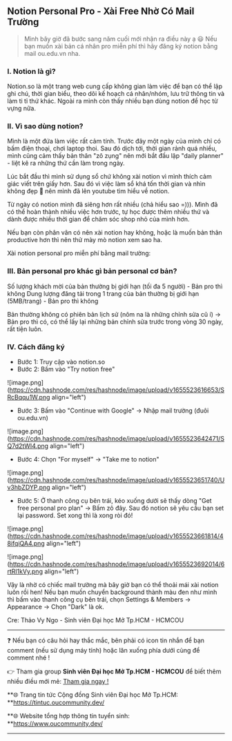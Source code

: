 ## Notion Personal Pro - Xài Free Nhờ Có Mail Trường

> Mình bây giờ đã bước sang năm cuối mới nhận ra điều này ạ 😃 Nếu bạn muốn xài bản cá nhân pro miễn phí thì hãy đăng ký notion bằng mail ou.edu.vn nha.

### I. Notion là gì?

Notion.so là một trang web cung cấp không gian làm việc để bạn có thể lập ghi chú, thời gian biểu, theo dõi kế hoạch cá nhân/nhóm, lưu trữ thông tin và làm ti tỉ thứ khác. Ngoài ra mình còn thấy nhiều bạn dùng notion để học từ vựng nữa.

### II. Vì sao dùng notion?

Mình là một đứa làm việc rất cảm tính. Trước đây một ngày của mình chỉ có bấm điện thoại, chơi laptop thoi. Sau đó dịch tới, thời gian rảnh quá nhiều, mình cũng cảm thấy bản thân "zô zụng" nên mới bắt đầu lập "daily planner" - liệt kê ra những thứ cần làm trong ngày.

Lúc bắt đầu thì mình sử dụng sổ chứ không xài notion vì mình thích cảm giác viết trên giấy hơn. Sau đó vì việc làm sổ khá tốn thời gian và nhìn không đẹp 🙂 nên mình đã lên youtube tìm hiểu về notion.

Từ ngày có notion mình đã siêng hơn rất nhiều (chả hiểu sao =))). Mình đã có thể hoàn thành nhiều việc hơn trước, tự học được thêm nhiều thứ và dành được nhiều thời gian để chăm sóc shop nhỏ của mình hơn.

Nếu bạn còn phân vân có nên xài notion hay không, hoặc là muốn bản thân productive hơn thì nên thử mày mò notion xem sao ha.

Xài notion personal pro miễn phí bằng mail trường:

### III. Bản personal pro khác gì bản personal cơ bản?

Số lượng khách mời của bản thường bị giới hạn (tối đa 5 người) - Bản pro thì không
Dung lượng đăng tải trong 1 trang của bản thường bị giới hạn (5MB/trang) - Bản pro thì không

Bản thường không có phiên bản lịch sử (nôm na là những chỉnh sửa cũ í) -> Bản pro thì có, có thể lấy lại những bản chỉnh sửa trước trong vòng 30 ngày, rất tiện luôn.

### IV. Cách đăng ký

- Bước 1: Truy cập vào notion.so
- Bước 2: Bấm vào "Try notion free"

![image.png](https://cdn.hashnode.com/res/hashnode/image/upload/v1655523616653/SRcBqqu1W.png align="left")

- Bước 3: Bấm vào "Continue with Google" -> Nhập mail trường (đuôi ou.edu.vn)

![image.png](https://cdn.hashnode.com/res/hashnode/image/upload/v1655523642471/SQ7d2tWI4.png align="left")

- Bước 4: Chọn "For myself" -> "Take me to notion"

![image.png](https://cdn.hashnode.com/res/hashnode/image/upload/v1655523651740/Uv3hbZDYP.png align="left")

- Bước 5: Ở thanh công cụ bên trái, kéo xuống dưới sẽ thấy dòng "Get free personal pro plan" -> Bấm zô đây. Sau đó notion sẽ yêu cầu bạn set lại password. Set xong thì là xong ròi đó!

![image.png](https://cdn.hashnode.com/res/hashnode/image/upload/v1655523661814/48ifqiQA4.png align="left")

![image.png](https://cdn.hashnode.com/res/hashnode/image/upload/v1655523692014/6rtRl1kVy.png align="left")

Vậy là nhờ có chiếc mail trường mà bây giờ bạn có thể thoải mái xài notion luôn rồi hen! Nếu bạn muốn chuyển background thành màu đen như mình thì bấm vào thanh công cụ bên trái, chọn Settings & Members -> Appearance -> Chọn "Dark" là ok.

Cre: Thảo Vy Ngo - Sinh viên Đại học Mở Tp.HCM - HCMCOU

---

❓ Nếu bạn có câu hỏi hay thắc mắc, bên phải có icon tin nhắn để bạn comment (nếu sử dụng máy tính) hoặc lăn xuống phía dưới cùng để comment nhé !

👉 Tham gia group **Sinh viên Đại học Mở Tp.HCM - HCMCOU** để biết thêm nhiều điều mới mẻ: [Tham gia ngay !](https://www.facebook.com/groups/oumembers)

**🌐 Trang tin tức Cộng đồng Sinh viên Đại học Mở Tp.HCM: **https://tintuc.oucommunity.dev/

**🌐 Website tổng hợp thông tin tuyển sinh: **https://www.oucommunity.dev/

---